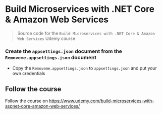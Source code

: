 # Build Microservices with .NET Core & Amazon Web Services

> Source code for the `Build Microservices with .NET Core & Amazon Web Services` Udemy course

### Create the `appsettings.json` document from the `Removeme.appsettings.json` document

- Copy the `Removeme.appsettings.json` to `appsettings.json` and put your own credentials

## Follow the course

Follow the course on https://www.udemy.com/build-microservices-with-aspnet-core-amazon-web-services/
